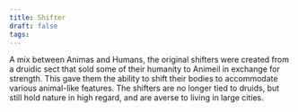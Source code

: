 ```yaml
---
title: Shifter
draft: false
tags:
---
```

 

A mix between Animas and Humans, the original shifters were created from a druidic sect that sold some of their humanity to Animeil in exchange for strength. This gave them the ability to shift their bodies to accommodate various animal-like features. The shifters are no longer tied to druids, but still hold nature in high regard, and are averse to living in large cities.